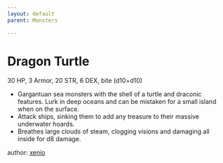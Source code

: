 ```yaml
---
layout: default
parent: Monsters 

--- 
```

# Dragon Turtle
30 HP, 3 Armor, 20 STR, 6 DEX, bite (d10+d10)  
- Gargantuan sea monsters with the shell of a turtle and draconic features.   Lurk in deep oceans and can be mistaken for a small island when on the surface.  
- Attack ships, sinking them to add any treasure to their massive underwater hoards.  
- Breathes large clouds of steam, clogging visions and damaging all inside for d8 damage.  




author: [xenio](https://xenioinabottle.blogspot.com/2021/02/classic-monsters-for-cairnito-part-1.html) 


